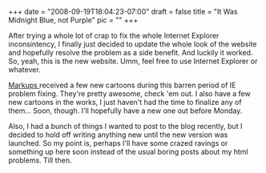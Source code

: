
+++
date = "2008-09-19T18:04:23-07:00"
draft = false
title = "It Was Midnight Blue, not Purple"
pic = ""
+++

<p>
    After trying a whole lot of crap to fix the whole Internet Explorer inconsintency, I finally just
    decided to update the whole look of the website and hopefully resolve the problem as a side benefit.
    And luckily it worked.  So, yeah, this is the new website.  Umm, feel free to use Internet Explorer
    or whatever.
    </p>
    <p>
    <a href = "http://www.markupcartoons.com"> Markups </a> received a few new cartoons during this
    barren period of IE problem fixing.  They're pretty awesome, check 'em out.  I also have a few new 
    cartoons in the works, I just haven't had the time to finalize any of them... Soon, though.  I'll
    hopefully have a new one out before Monday.  
    </p>
    <p>
    Also, I had a bunch of things I wanted to post to the blog recently, but I decided to hold off
    writing anything new until the new version was launched.  So my point is, perhaps I'll have some
    crazed ravings or something up here soon instead of the usual boring posts about my html problems.
    Till then.
    </p>